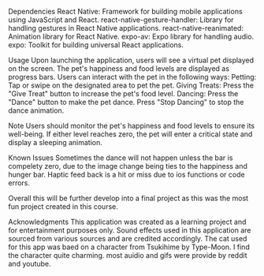 Dependencies
React Native: Framework for building mobile applications using JavaScript and React.
react-native-gesture-handler: Library for handling gestures in React Native applications.
react-native-reanimated: Animation library for React Native.
expo-av: Expo library for handling audio.
expo: Toolkit for building universal React applications.

Usage
Upon launching the application, users will see a virtual pet displayed on the screen.
The pet's happiness and food levels are displayed as progress bars.
Users can interact with the pet in the following ways:
Petting: Tap or swipe on the designated area to pet the pet.
Giving Treats: Press the "Give Treat" button to increase the pet's food level.
Dancing: Press the "Dance" button to make the pet dance. Press "Stop Dancing" to stop the dance animation.

Note 
Users should monitor the pet's happiness and food levels to ensure its well-being. If either level reaches zero, the pet will enter a critical state and display a sleeping animation.

Known Issues
Sometimes the dance will not happen unless the bar is compelety zero, due to the image change being ties to the happiness and hunger bar.
Haptic feed back is a hit or miss due to ios functions or code errors.

Overall this will be further develop into a final project as this was the most fun project created in this course.

Acknowledgments
This application was created as a learning project and for entertainment purposes only.
Sound effects used in this application are sourced from various sources and are credited accordingly.
The cat used for this app was baed on a character from Tsukihime by Type-Moon. I find the character quite charming. most auidio and gifs were provide by reddit and youtube.
